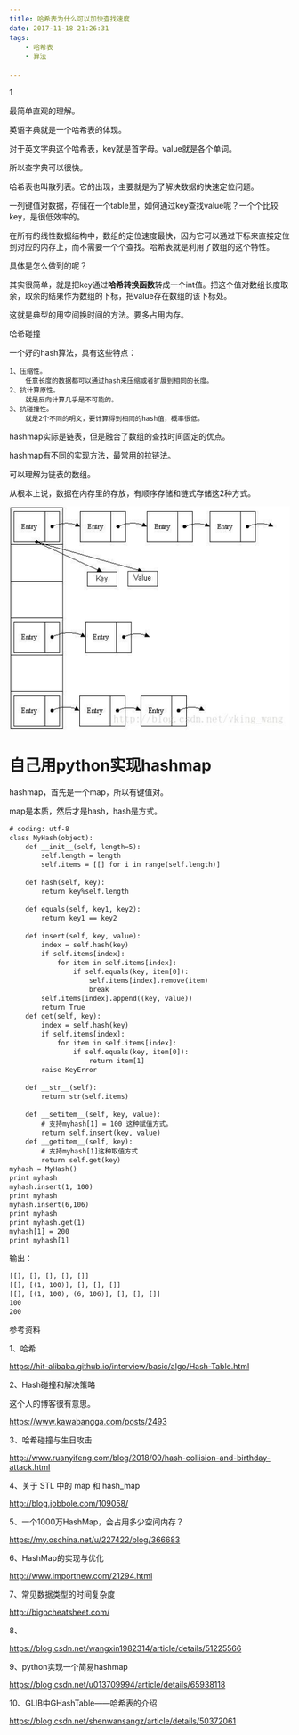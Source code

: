```yaml
---
title: 哈希表为什么可以加快查找速度
date: 2017-11-18 21:26:31
tags:
	- 哈希表
	- 算法

---
```


1

最简单直观的理解。

英语字典就是一个哈希表的体现。

对于英文字典这个哈希表，key就是首字母。value就是各个单词。

所以查字典可以很快。



哈希表也叫散列表。它的出现，主要就是为了解决数据的快速定位问题。

一列键值对数据，存储在一个table里，如何通过key查找value呢？一个个比较key，是很低效率的。

在所有的线性数据结构中，数组的定位速度最快，因为它可以通过下标来直接定位到对应的内存上，而不需要一个个查找。哈希表就是利用了数组的这个特性。

具体是怎么做到的呢？

其实很简单，就是把key通过**哈希转换函数**转成一个int值。把这个值对数组长度取余，取余的结果作为数组的下标，把value存在数组的该下标处。

这就是典型的用空间换时间的方法。要多占用内存。



哈希碰撞



一个好的hash算法，具有这些特点：

```
1、压缩性。
	任意长度的数据都可以通过hash来压缩或者扩展到相同的长度。
2、抗计算原性。
	就是反向计算几乎是不可能的。
3、抗碰撞性。
	就是2个不同的明文，要计算得到相同的hash值，概率很低。
```



hashmap实际是链表，但是融合了数组的查找时间固定的优点。

hashmap有不同的实现方法，最常用的拉链法。

可以理解为链表的数组。

从根本上说，数据在内存里的存放，有顺序存储和链式存储这2种方式。

![](../images/哈希表结构.jpg)



# 自己用python实现hashmap

hashmap，首先是一个map，所以有键值对。

map是本质，然后才是hash，hash是方式。

```
# coding: utf-8
class MyHash(object):
    def __init__(self, length=5):
        self.length = length
        self.items = [[] for i in range(self.length)]

    def hash(self, key):
        return key%self.length

    def equals(self, key1, key2):
        return key1 == key2

    def insert(self, key, value):
        index = self.hash(key)
        if self.items[index]:
            for item in self.items[index]:
                if self.equals(key, item[0]):
                    self.items[index].remove(item)
                    break
        self.items[index].append((key, value))
        return True
    def get(self, key):
        index = self.hash(key)
        if self.items[index]:
            for item in self.items[index]:
                if self.equals(key, item[0]):
                    return item[1]
        raise KeyError

    def __str__(self):
        return str(self.items)

    def __setitem__(self, key, value):
        # 支持myhash[1] = 100 这种赋值方式。
        return self.insert(key, value)
    def __getitem__(self, key):
        # 支持myhash[1]这种取值方式
        return self.get(key)
myhash = MyHash()
print myhash
myhash.insert(1, 100)
print myhash
myhash.insert(6,106)
print myhash
print myhash.get(1)
myhash[1] = 200
print myhash[1]
```

输出：

```
[[], [], [], [], []]
[[], [(1, 100)], [], [], []]
[[], [(1, 100), (6, 106)], [], [], []]
100
200
```



参考资料

1、哈希

https://hit-alibaba.github.io/interview/basic/algo/Hash-Table.html

2、Hash碰撞和解决策略

这个人的博客很有意思。

https://www.kawabangga.com/posts/2493

3、哈希碰撞与生日攻击

http://www.ruanyifeng.com/blog/2018/09/hash-collision-and-birthday-attack.html

4、关于 STL 中的 map 和 hash_map

http://blog.jobbole.com/109058/

5、一个1000万HashMap，会占用多少空间内存？

https://my.oschina.net/u/227422/blog/366683

6、HashMap的实现与优化

http://www.importnew.com/21294.html

7、常见数据类型的时间复杂度

http://bigocheatsheet.com/

8、

https://blog.csdn.net/wangxin1982314/article/details/51225566

9、python实现一个简易hashmap

https://blog.csdn.net/u013709994/article/details/65938118

10、GLIB中GHashTable——哈希表的介绍

https://blog.csdn.net/shenwansangz/article/details/50372061